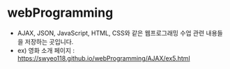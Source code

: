 # webProgramming
- AJAX, JSON, JavaScript, HTML, CSS와 같은 웹프로그래밍 수업 관련 내용들을 저장하는 곳입니다.
- ex) 영화 소개 페이지 : https://swyeo118.github.io/webProgramming/AJAX/ex5.html

